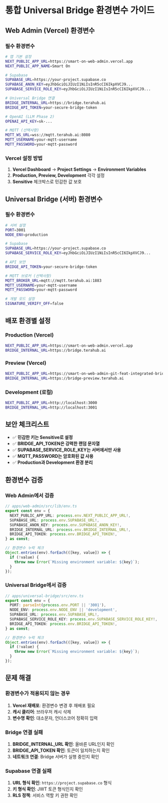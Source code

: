 # 통합 Universal Bridge 환경변수 가이드

## Web Admin (Vercel) 환경변수

### 필수 환경변수
```bash
# 앱 기본 설정
NEXT_PUBLIC_APP_URL=https://smart-on-web-admin.vercel.app
NEXT_PUBLIC_APP_NAME=Smart On

# Supabase
SUPABASE_URL=https://your-project.supabase.co
SUPABASE_ANON_KEY=eyJhbGciOiJIUzI1NiIsInR5cCI6IkpXVCJ9...
SUPABASE_SERVICE_ROLE_KEY=eyJhbGciOiJIUzI1NiIsInR5cCI6IkpXVCJ9...

# Universal Bridge 연결
BRIDGE_INTERNAL_URL=https://bridge.terahub.ai
BRIDGE_API_TOKEN=your-secure-bridge-token

# OpenAI (LLM Phase 2)
OPENAI_API_KEY=sk-...

# MQTT (선택사항)
MQTT_WS_URL=wss://mqtt.terahub.ai:8080
MQTT_USERNAME=your-mqtt-username
MQTT_PASSWORD=your-mqtt-password
```

### Vercel 설정 방법

1. **Vercel Dashboard** → **Project Settings** → **Environment Variables**
2. **Production, Preview, Development** 각각 설정
3. **Sensitive** 체크박스로 민감한 값 보호

## Universal Bridge (서버) 환경변수

### 필수 환경변수
```bash
# 서버 설정
PORT=3001
NODE_ENV=production

# Supabase
SUPABASE_URL=https://your-project.supabase.co
SUPABASE_SERVICE_ROLE_KEY=eyJhbGciOiJIUzI1NiIsInR5cCI6IkpXVCJ9...

# API 보안
BRIDGE_API_TOKEN=your-secure-bridge-token

# MQTT 브로커 (선택사항)
MQTT_BROKER_URL=mqtt://mqtt.terahub.ai:1883
MQTT_USERNAME=your-mqtt-username
MQTT_PASSWORD=your-mqtt-password

# 개발 모드 설정
SIGNATURE_VERIFY_OFF=false
```

## 배포 환경별 설정

### Production (Vercel)
```bash
NEXT_PUBLIC_APP_URL=https://smart-on-web-admin.vercel.app
BRIDGE_INTERNAL_URL=https://bridge.terahub.ai
```

### Preview (Vercel)
```bash
NEXT_PUBLIC_APP_URL=https://smart-on-web-admin-git-feat-integrated-bridge.vercel.app
BRIDGE_INTERNAL_URL=https://bridge-preview.terahub.ai
```

### Development (로컬)
```bash
NEXT_PUBLIC_APP_URL=http://localhost:3000
BRIDGE_INTERNAL_URL=http://localhost:3001
```

## 보안 체크리스트

- ✅ **민감한 키는 Sensitive로 설정**
- ✅ **BRIDGE_API_TOKEN은 강력한 랜덤 문자열**
- ✅ **SUPABASE_SERVICE_ROLE_KEY는 서버에서만 사용**
- ✅ **MQTT_PASSWORD는 암호화된 값 사용**
- ✅ **Production과 Development 환경 분리**

## 환경변수 검증

### Web Admin에서 검증
```typescript
// apps/web-admin/src/lib/env.ts
export const env = {
  NEXT_PUBLIC_APP_URL: process.env.NEXT_PUBLIC_APP_URL!,
  SUPABASE_URL: process.env.SUPABASE_URL!,
  SUPABASE_ANON_KEY: process.env.SUPABASE_ANON_KEY!,
  BRIDGE_INTERNAL_URL: process.env.BRIDGE_INTERNAL_URL!,
  BRIDGE_API_TOKEN: process.env.BRIDGE_API_TOKEN!,
} as const;

// 환경변수 누락 체크
Object.entries(env).forEach(([key, value]) => {
  if (!value) {
    throw new Error(`Missing environment variable: ${key}`);
  }
});
```

### Universal Bridge에서 검증
```typescript
// apps/universal-bridge/src/env.ts
export const env = {
  PORT: parseInt(process.env.PORT || '3001'),
  NODE_ENV: process.env.NODE_ENV || 'development',
  SUPABASE_URL: process.env.SUPABASE_URL!,
  SUPABASE_SERVICE_ROLE_KEY: process.env.SUPABASE_SERVICE_ROLE_KEY!,
  BRIDGE_API_TOKEN: process.env.BRIDGE_API_TOKEN!,
} as const;

// 환경변수 누락 체크
Object.entries(env).forEach(([key, value]) => {
  if (!value) {
    throw new Error(`Missing environment variable: ${key}`);
  }
});
```

## 문제 해결

### 환경변수가 적용되지 않는 경우
1. **Vercel 재배포**: 환경변수 변경 후 재배포 필요
2. **캐시 클리어**: 브라우저 캐시 삭제
3. **변수명 확인**: 대소문자, 언더스코어 정확히 입력

### Bridge 연결 실패
1. **BRIDGE_INTERNAL_URL 확인**: 올바른 URL인지 확인
2. **BRIDGE_API_TOKEN 확인**: 토큰이 일치하는지 확인
3. **네트워크 연결**: Bridge 서버가 실행 중인지 확인

### Supabase 연결 실패
1. **URL 형식 확인**: `https://project.supabase.co` 형식
2. **키 형식 확인**: JWT 토큰 형식인지 확인
3. **RLS 정책**: 서비스 역할 키 권한 확인
